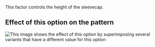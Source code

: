 This factor controls the height of the sleevecap.

## Effect of this option on the pattern

![This image shows the effect of this option by superimposing several variants that have a different value for this option](bent\_sleevecapheight\_sample.svg "Effect of this option on the pattern")
